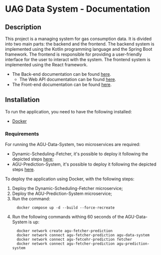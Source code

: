 # UAG Data System - Documentation

## Description

This project is a managing system for gas consumption data. 
It is divided into two main parts: the backend and the frontend. 
The backend system is implemented using the Kotlin programming language and the Spring Boot framework. 
The frontend is responsible for providing a user-friendly interface for the user to interact with the system. 
The frontend system is implemented using the React framework.

- The Back-end documentation can be found [here](code/jvm/README.md).
  - The Web API documentation can be found [here](code/jvm/API-doc.md).
- The Front-end documentation can be found [here](code/ts/README.md).

## Installation

To run the application, you need to have the following installed:

- [Docker](https://www.docker.com/)

### Requirements

For running the AGU-Data-System, two microservices are required:

- Dynamic-Scheduling-Fetcher, it's possible to deploy it following the depicted steps [here](https://github.com/AGU-Data-System/Dynamic-Fetching-Scheduler/blob/master/code/jvm/README.md#running-the-application);
- AGU-Prediction-System, it's possible to deploy it following the depicted steps [here](https://github.com/AGU-Data-System/AGU-prediction-system/blob/main/code/jvm/README.md).

To deploy the application using Docker, with the following steps:

1. Deploy the Dynamic-Scheduling-Fetcher microservice;
2. Deploy the AGU-Prediction-System microservice;
3. Run the command:
    ```shell
      docker compose up -d --build --force-recreate
    ```
4. Run the following commands withing 60 seconds of the AGU-Data-System is up:   
    ```shell 
      docker network create agu-fetcher-prediction
      docker network connect agu-fetcher-prediction agu-data-system
      docker network connect agu-fetcehr-prediction fetcher
      docker network connect agu-fetcher-prediction agu-prediction-system
    ```
